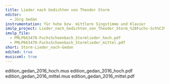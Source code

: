 ```yaml
---
title: Lieder nach Gedichten von Theodor Storm
editor:
  - Jörg Gedan
instrumentation: für hohe bzw. mittlere Singstimme und Klavier
imslp_project: Lieder_nach_Gedichten_von_Theodor_Storm_%28Fuchs-Sch%C3%B6nbach,_Ernst%29
imslp_file:
  - PMLP663470-FuchsSchoenbach_Stormlieder_hoch.pdf
  - PMLP663470-FuchsSchoenbach_Stormlieder_mittel.pdf
short: Storm-Lieder_nach-Gedan
edited: true
musicxml: true
---
```


edition_gedan_2016_hoch.mus
edition_gedan_2016_hoch.pdf
edition_gedan_2016_mittel.mus
edition_gedan_2016_mittel.pdf
